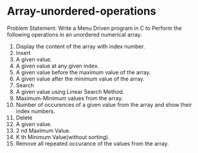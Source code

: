 # Array-unordered-operations
Problem Statement: Write a Menu Driven program in C to Perform the following operations in an
unordered numerical array.
1. Display the content of the array with index number.
2. Insert
1. A given value.
2. A given value at any given index.
3. A given value before the maximum value of the array.
4. A given value after the minimum value of the array.
3. Search
1. A given value using Linear Search Method.
2. Maximum-Minimum values from the array.
3. Number of occurences of a given value from the array and show their index numbers.
4. Delete
1. A given value.
2. 2 nd Maximum Value.
3. K th Minimum Value(without sorting).
5. Remove all repeated occurance of the values from the array.
